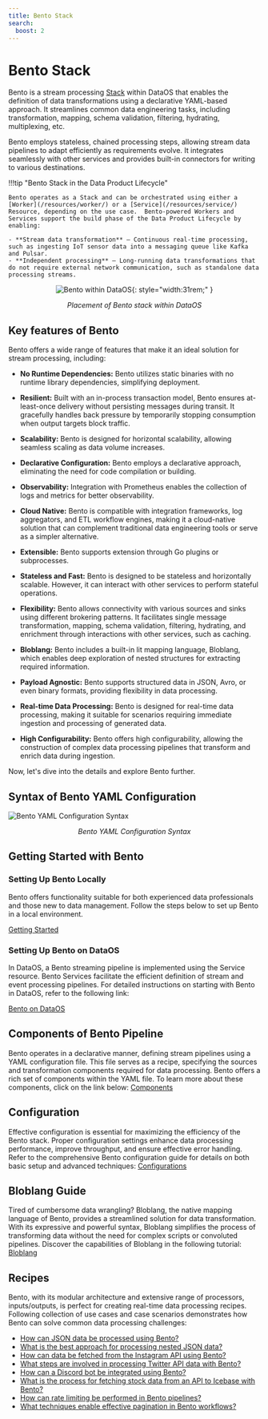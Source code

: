 ```yaml
---
title: Bento Stack
search:
  boost: 2
---
```


# Bento Stack

Bento is a stream processing [Stack](/resources/stacks/) within DataOS that enables the definition of data transformations using a declarative YAML-based approach. It streamlines common data engineering tasks, including transformation, mapping, schema validation, filtering, hydrating, multiplexing, etc.

Bento employs stateless, chained processing steps, allowing stream data pipelines to adapt efficiently as requirements evolve. It integrates seamlessly with other services and provides built-in connectors for writing to various destinations.  

!!!tip "Bento Stack in the Data Product Lifecycle"

    Bento operates as a Stack and can be orchestrated using either a [Worker](/resources/worker/) or a [Service](/resources/service/) Resource, depending on the use case.  Bento-powered Workers and Services support the build phase of the Data Product Lifecycle by enabling:  

    - **Stream data transformation** – Continuous real-time processing, such as ingesting IoT sensor data into a messaging queue like Kafka and Pulsar.  
    - **Independent processing** – Long-running data transformations that do not require external network communication, such as standalone data processing streams.  


<center>

![Bento within DataOS](/resources/stacks/bento/bento_overview.png){: style="width:31rem;" }

<i>Placement of Bento stack within DataOS</i>

</center>


## Key features of Bento

Bento offers a wide range of features that make it an ideal solution for stream processing, including:

- **No Runtime Dependencies:** Bento utilizes static binaries with no runtime library dependencies, simplifying deployment.

- **Resilient:** Built with an in-process transaction model, Bento ensures at-least-once delivery without persisting messages during transit. It gracefully handles back pressure by temporarily stopping consumption when output targets block traffic.

- **Scalability:** Bento is designed for horizontal scalability, allowing seamless scaling as data volume increases.

- **Declarative Configuration:** Bento employs a declarative approach, eliminating the need for code compilation or building.

- **Observability:** Integration with Prometheus enables the collection of logs and metrics for better observability.

- **Cloud Native:** Bento is compatible with integration frameworks, log aggregators, and ETL workflow engines, making it a cloud-native solution that can complement traditional data engineering tools or serve as a simpler alternative.

- **Extensible:** Bento supports extension through Go plugins or subprocesses.

- **Stateless and Fast:** Bento is designed to be stateless and horizontally scalable. However, it can interact with other services to perform stateful operations.

- **Flexibility:** Bento allows connectivity with various sources and sinks using different brokering patterns. It facilitates single message transformation, mapping, schema validation, filtering, hydrating, and enrichment through interactions with other services, such as caching.

- **Bloblang:** Bento includes a built-in lit mapping language, Bloblang, which enables deep exploration of nested structures for extracting required information.

- **Payload Agnostic:** Bento supports structured data in JSON, Avro, or even binary formats, providing flexibility in data processing.

- **Real-time Data Processing:** Bento is designed for real-time data processing, making it suitable for scenarios requiring immediate ingestion and processing of generated data.

- **High Configurability:** Bento offers high configurability, allowing the construction of complex data processing pipelines that transform and enrich data during ingestion.

Now, let's dive into the details and explore Bento further.

## Syntax of Bento YAML Configuration

![Bento YAML Configuration Syntax](/resources/stacks/bento/bento_syntax.png)

<center><i>Bento YAML Configuration Syntax</i></center>

## Getting Started with Bento

### **Setting Up Bento Locally**

Bento offers functionality suitable for both experienced data professionals and those new to data management. Follow the steps below to set up Bento in a local environment.

[Getting Started ](/resources/stacks/bento/getting_started/)

### **Setting Up Bento on DataOS**

In DataOS, a Bento streaming pipeline is implemented using the Service resource. Bento Services facilitate the efficient definition of stream and event processing pipelines. For detailed instructions on starting with Bento in DataOS, refer to the following link:

[Bento on DataOS](/resources/stacks/bento/bento_on_dataos/)

## Components of Bento Pipeline

Bento operates in a declarative manner, defining stream pipelines using a YAML configuration file. This file serves as a recipe, specifying the sources and transformation components required for data processing. Bento offers a rich set of components within the YAML file. To learn more about these components, click on the link below: 
[Components](/resources/stacks/bento/components/)

## Configuration

Effective configuration is essential for maximizing the efficiency of the Bento stack. Proper configuration settings enhance data processing performance, improve throughput, and ensure effective error handling. Refer to the comprehensive Bento configuration guide for details on both basic setup and advanced techniques: 
[Configurations](/resources/stacks/bento/configurations/)

## Bloblang Guide

Tired of cumbersome data wrangling? Bloblang, the native mapping language of Bento, provides a streamlined solution for data transformation. With its expressive and powerful syntax, Bloblang simplifies the process of transforming data without the need for complex scripts or convoluted pipelines. Discover the capabilities of Bloblang in the following tutorial: 
[Bloblang](/resources/stacks/bento/bloblang/walkthrough/)

<!-- (/resources/stacks/bento/bloblang/) it going to (/resources/stacks/bento/bloblang/bloblang_core_features/)-->

## Recipes

Bento, with its modular architecture and extensive range of processors, inputs/outputs, is perfect for creating real-time data processing recipes. Following collection of use cases and case scenarios demonstrates how Bento can solve common data processing challenges:


- [How can JSON data be processed using Bento?](/resources/stacks/bento/recipes/processing_json_data/)
- [What is the best approach for processing nested JSON data?](/resources/stacks/bento/recipes/processing_nested_json_data/)
- [How can data be fetched from the Instagram API using Bento?](/resources/stacks/bento/recipes/fetching_data_from_instagram_api/)
- [What steps are involved in processing Twitter API data with Bento?](/resources/stacks/bento/recipes/twitter_api_data_processing/)
- [How can a Discord bot be integrated using Bento?](/resources/stacks/bento/recipes/discord_bot/)
- [What is the process for fetching stock data from an API to Icebase with Bento?](/resources/stacks/bento/recipes/fetching_data_from_stock_data_api_using_bento/)
- [How can rate limiting be performed in Bento pipelines?](/resources/stacks/bento/recipes/how_to_perform_rate_limit/)
- [What techniques enable effective pagination in Bento workflows?](/resources/stacks/bento/recipes/pagination/)